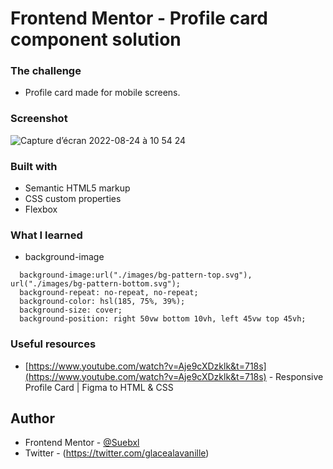 # Frontend Mentor - Profile card component solution

### The challenge

- Profile card made for mobile screens.

### Screenshot

![Capture d’écran 2022-08-24 à 10 54 24](https://user-images.githubusercontent.com/73802863/186455134-cb811fb2-8de3-41b5-8d29-4b3011e03269.png)

### Built with

- Semantic HTML5 markup
- CSS custom properties
- Flexbox

### What I learned

- background-image

```background-color: hsl(0, 0%, 59%);
  background-image:url("./images/bg-pattern-top.svg"), url("./images/bg-pattern-bottom.svg");
  background-repeat: no-repeat, no-repeat;
  background-color: hsl(185, 75%, 39%);
  background-size: cover;
  background-position: right 50vw bottom 10vh, left 45vw top 45vh;
```

### Useful resources

- [https://www.youtube.com/watch?v=Aje9cXDzklk&t=718s](https://www.youtube.com/watch?v=Aje9cXDzklk&t=718s) - Responsive Profile Card | Figma to HTML & CSS


## Author

- Frontend Mentor - [@Suebxl](https://www.frontendmentor.io/profile/Suebxl)
- Twitter - (https://twitter.com/glacealavanille)
